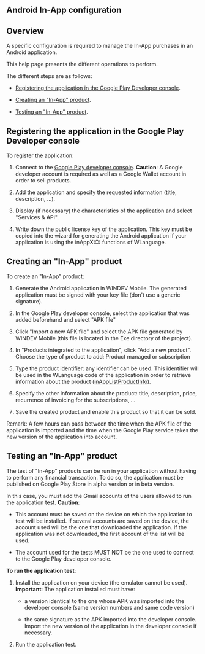 


## Android In-App configuration
			



<a name="NOTE1"></a>
<a name="NOTE1_1"></a>


## Overview
<a name="overview_ELTTEXTE000135"></a>
A specific configuration is required to manage the In-App purchases in an Android application. 

This help page presents the different operations to perform. 

The different steps are as follows: 

- [Registering the application in the Google Play Developer console](#NOTE2_1). 

- [Creating an "In-App" product](#NOTE3_1). 

- [Testing an "In-App" product](#NOTE4_1). 




<a name="NOTE2"></a>
<a name="NOTE2_1"></a>


## Registering the application in the Google Play Developer console
<a name="registering_the_application_the_google_play_developer_console_ELTTEXTE000159"></a>
To register the application: 

1. Connect to the [Google Play developer console](http://play.google.com/apps/publish). 
	**Caution**: A Google developer account is required as well as a Google Wallet account in order to sell products. 

2. Add the application and specify the requested information (title, description, ...).

3. Display (if necessary) the characteristics of the application and select "Services & API". 

4. Write down the public license key of the application. This key must be copied into the wizard for generating the Android application if your application is using the inAppXXX functions of WLanguage.




<a name="NOTE3"></a>
<a name="NOTE3_1"></a>


## Creating an "In-App" product
<a name="creating_inapp_product_ELTTEXTE000183"></a>
To create an "In-App" product: 

1. Generate the Android application in WINDEV Mobile. The generated application must be signed with your key file (don't use a generic signature).

2. In the Google Play developer console, select the application that was added beforehand and select "APK file"

3. Click "Import a new APK file" and select the APK file generated by WINDEV Mobile (this file is located in the Exe directory of the project).

4. In "Products integrated to the application", click "Add a new product". Choose the type of product to add: Product managed or subscription

5. Type the product identifier: any identifier can be used. This identifier will be used in the WLanguage code of the application in order to retrieve information about the product ([inAppListProductInfo](../WDLang3/1000020872.md)).  

6. Specify the other information about the product: title, description, price, recurrence of invoicing for the subscriptions, ...

7. Save the created product and enable this product so that it can be sold.




Remark: A few hours can pass between the time when the APK file of the application is imported and the time when the Google Play service takes the new version of the application into account.

<a name="NOTE4"></a>
<a name="NOTE4_1"></a>


## Testing an "In-App" product
<a name="testing_inapp_product_ELTTEXTE000207"></a>
The test of "In-App" products can be run in your application without having to perform any financial transaction. To do so, the application must be published on Google Play Store in alpha version or in beta version. 

In this case, you must add the Gmail accounts of the users allowed to run the application test. 
**Caution**: 

- This account must be saved on the device on which the application to test will be installed. If several accounts are saved on the device, the account used will be the one that downloaded the application. If the application was not downloaded, the first account of the list will be used.

- The account used for the tests MUST NOT be the one used to connect to the Google Play developer console.




**To run the application test**: 

1. Install the application on your device (the emulator cannot be used).
	**Important**: The application installed must have: 

	- a version identical to the one whose APK was imported into the developer console (same version numbers and same code version)

	- the same signature as the APK imported into the developer console. 
			Import the new version of the application in the developer console if necessary.




2. Run the application test.





